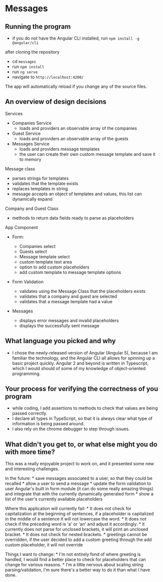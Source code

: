# Messages

## Running the program

  * if you do not have the Angular CLI installed, run `npm install -g @angular/cli`

after cloning the repository
  * cd `messages`
  * run `npm install`
  * run `ng serve`
  * navigate to `http://localhost:4200/`
  
The app will automatically reload if you change any of the source files.

## An overview of design decisions

Services
  * Companies Service 
    - loads and providers an observable array of the companies
  * Guest Service 
    - loads and providers an observable array of the guests
  * Messages Service
    - loads and providers message templates
    - the user can create their own custom message template and save it to memory
    
Message class
  * parses strings for templates
  * validates that the template exists
  * replaces templates in string
  * message accepts an object of templates and values, this list can dynamically expand
  
Company and Guest Class
  * methods to return data fields ready to parse as placeholders

App Component 
 * Form:
    * Companies select
    * Guests select
    * Message template select
    * custom template text area
    * option to add custom placeholders
    * add custom template to message template options
  
 * Form Validation
    * validates using the Message Class that the placeholders exists
    * validates that a company and guest are selected
    * validates that a message template had a value
 
 * Messages
    * displays error messages and invalid placeholders
    * displays the successfully sent message

## What language you picked and why
  * I chose the newly-released version of Angular (Angular 5), because I am familiar the technology, and the Angular CLI all allows for spinning up a basic project quickly. Angular 2 and beyond is written in Typescript, which I would should of some of my knowledge of object-oriented programming.
  
## Your process for verifying the correctness of you program
  * while coding, I add assertions to methods to check that values are being passed correctly.
  * I declare all types in TypeScript, so that it is always clear what type of information is being passed around.
  * I also rely on the chrome debugger to step through issues.
  
## What didn't you get to, or what else might you do with more time?

  This was a really enjoyable project to work on, and it presented some new and interesting challenges.
  
  In the future: 
    * save messages associated to a user, so that they could be recalled
    * allow a user to send a message
    * update the form validation to user Angular's built in form module (it can do some really amazing things)
     and integrate that with the currently dynamically generated form
    * show a list of the user's currently available placeholders
        
  Where this application will currently fail:
    * It does not check for capitalization at the beginning of sentences, if a placeholder is capitalized in the middle of a sentence it will not lowercase the word.
    * It does not check if the preceding word is 'a' or 'an' and adjust it accordingly.
    * it currently does not parse for unclosed brackets, it will print an unclosed bracket.
    * It does not check for nested brackets.
    * greetings cannot be overridden, if the user decided to add a custom greeting through the add custom placeholder, it will not override

  Things I want to change:
    * I'm not entirely fond of where greeting is handled, I would find a better place to check for placeholders that can change for various reasons.
    * I'm a little nervous about scaling string parsing/validation, I'm sure there's a better way to do it than what I have done.
